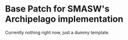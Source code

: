 # Base Patch for SMASW's Archipelago implementation
 Currently nothing right now, just a dummy template.